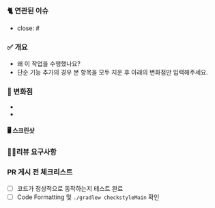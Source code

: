 ### 🐈 연관된 이슈
- close: #

### ✅ 개요
- 왜 이 작업을 수행했나요?
- 단순 기능 추가의 경우 본 항목을 모두 지운 후 아래의 변화점만 입력해주세요.

### 🚀 변화점
- 
- 

#### 🖥️ 스크린샷


### 🧑‍💻리뷰 요구사항

### PR 게시 전 체크리스트

- [ ] 코드가 정상적으로 동작하는지 테스트 완료
- [ ] Code Formatting 및 `./gradlew checkstyleMain` 확인
